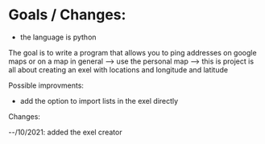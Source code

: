 # Goals / Changes:

- the language is python

The goal is to write a program that allows you to ping addresses on google maps or on a map in general
--> use the personal map --> this is project is all about creating an exel with locations and longitude and latitude

Possible improvments:
- add the option to import lists in the exel directly

Changes:

--/10/2021:
added the exel creator
